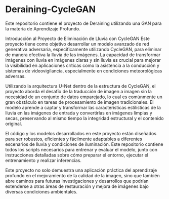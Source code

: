 # Deraining-CycleGAN
Este repositorio contiene el proyecto de Deraining utilizando una GAN para la materia de Aprendizaje Profundo.

Introducción al Proyecto de Eliminación de Lluvia con CycleGAN
Este proyecto tiene como objetivo desarrollar un modelo avanzado de red generativa adversaria, específicamente utilizando CycleGAN, para eliminar de manera efectiva la lluvia de las imágenes. La capacidad de transformar imágenes con lluvia en imágenes claras y sin lluvia es crucial para mejorar la visibilidad en aplicaciones críticas como la asistencia a la conducción y sistemas de videovigilancia, especialmente en condiciones meteorológicas adversas.

Utilizando la arquitectura U-Net dentro de la estructura de CycleGAN, el proyecto aborda el desafío de la traducción de imagen a imagen sin la necesidad de un conjunto de datos emparejado, lo cual es comúnmente un gran obstáculo en tareas de procesamiento de imagen tradicionales. El modelo aprende a captar y transformar las características estilísticas de la lluvia en las imágenes de entrada y convertirlas en imágenes limpias y secas, preservando al mismo tiempo la integridad estructural y el contenido original.

El código y los modelos desarrollados en este proyecto están diseñados para ser robustos, eficientes y fácilmente adaptables a diferentes escenarios de lluvia y condiciones de iluminación. Este repositorio contiene todos los scripts necesarios para entrenar y evaluar el modelo, junto con instrucciones detalladas sobre cómo preparar el entorno, ejecutar el entrenamiento y realizar inferencias.

Este proyecto no solo demuestra una aplicación práctica del aprendizaje profundo en el mejoramiento de la calidad de la imagen, sino que también abre caminos para futuras investigaciones y desarrollos que podrían extenderse a otras áreas de restauración y mejora de imágenes bajo diversas condiciones ambientales.
